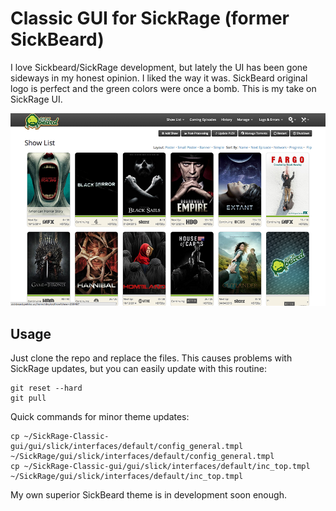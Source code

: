 # Classic GUI for SickRage (former SickBeard)

I love Sickbeard/SickRage development, but lately the UI has been gone sideways in my honest opinion. I liked the way it was. SickBeard original logo is perfect and the green colors were once a bomb. This is my take on SickRage UI.

![Screenshot (poster view)](https://raw.githubusercontent.com/ronilaukkarinen/SickRage-Classic-gui/master/src/screenshot.png "Screenshot")

## Usage

Just clone the repo and replace the files. This causes problems with SickRage updates, but you can easily update with this routine:

	git reset --hard
	git pull

Quick commands for minor theme updates:

    cp ~/SickRage-Classic-gui/gui/slick/interfaces/default/config_general.tmpl ~/SickRage/gui/slick/interfaces/default/config_general.tmpl
    cp ~/SickRage-Classic-gui/gui/slick/interfaces/default/inc_top.tmpl ~/SickRage/gui/slick/interfaces/default/inc_top.tmpl

My own superior SickBeard theme is in development soon enough.